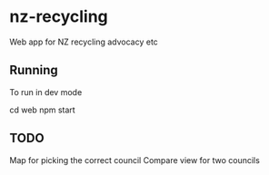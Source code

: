 # nz-recycling
Web app for NZ recycling advocacy etc

## Running

To run in dev mode

cd web
npm start

## TODO

Map for picking the correct council
Compare view for two councils

